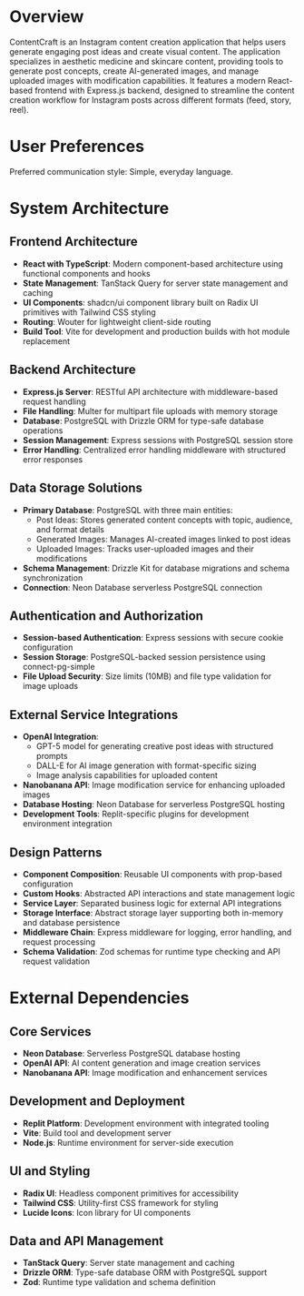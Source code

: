 # Overview

ContentCraft is an Instagram content creation application that helps users generate engaging post ideas and create visual content. The application specializes in aesthetic medicine and skincare content, providing tools to generate post concepts, create AI-generated images, and manage uploaded images with modification capabilities. It features a modern React-based frontend with Express.js backend, designed to streamline the content creation workflow for Instagram posts across different formats (feed, story, reel).

# User Preferences

Preferred communication style: Simple, everyday language.

# System Architecture

## Frontend Architecture
- **React with TypeScript**: Modern component-based architecture using functional components and hooks
- **State Management**: TanStack Query for server state management and caching
- **UI Components**: shadcn/ui component library built on Radix UI primitives with Tailwind CSS styling
- **Routing**: Wouter for lightweight client-side routing
- **Build Tool**: Vite for development and production builds with hot module replacement

## Backend Architecture
- **Express.js Server**: RESTful API architecture with middleware-based request handling
- **File Handling**: Multer for multipart file uploads with memory storage
- **Database**: PostgreSQL with Drizzle ORM for type-safe database operations
- **Session Management**: Express sessions with PostgreSQL session store
- **Error Handling**: Centralized error handling middleware with structured error responses

## Data Storage Solutions
- **Primary Database**: PostgreSQL with three main entities:
  - Post Ideas: Stores generated content concepts with topic, audience, and format details
  - Generated Images: Manages AI-created images linked to post ideas
  - Uploaded Images: Tracks user-uploaded images and their modifications
- **Schema Management**: Drizzle Kit for database migrations and schema synchronization
- **Connection**: Neon Database serverless PostgreSQL connection

## Authentication and Authorization
- **Session-based Authentication**: Express sessions with secure cookie configuration
- **Session Storage**: PostgreSQL-backed session persistence using connect-pg-simple
- **File Upload Security**: Size limits (10MB) and file type validation for image uploads

## External Service Integrations
- **OpenAI Integration**: 
  - GPT-5 model for generating creative post ideas with structured prompts
  - DALL-E for AI image generation with format-specific sizing
  - Image analysis capabilities for uploaded content
- **Nanobanana API**: Image modification service for enhancing uploaded images
- **Database Hosting**: Neon Database for serverless PostgreSQL hosting
- **Development Tools**: Replit-specific plugins for development environment integration

## Design Patterns
- **Component Composition**: Reusable UI components with prop-based configuration
- **Custom Hooks**: Abstracted API interactions and state management logic
- **Service Layer**: Separated business logic for external API integrations
- **Storage Interface**: Abstract storage layer supporting both in-memory and database persistence
- **Middleware Chain**: Express middleware for logging, error handling, and request processing
- **Schema Validation**: Zod schemas for runtime type checking and API request validation

# External Dependencies

## Core Services
- **Neon Database**: Serverless PostgreSQL database hosting
- **OpenAI API**: AI content generation and image creation services
- **Nanobanana API**: Image modification and enhancement services

## Development and Deployment
- **Replit Platform**: Development environment with integrated tooling
- **Vite**: Build tool and development server
- **Node.js**: Runtime environment for server-side execution

## UI and Styling
- **Radix UI**: Headless component primitives for accessibility
- **Tailwind CSS**: Utility-first CSS framework for styling
- **Lucide Icons**: Icon library for UI components

## Data and API Management
- **TanStack Query**: Server state management and caching
- **Drizzle ORM**: Type-safe database ORM with PostgreSQL support
- **Zod**: Runtime type validation and schema definition